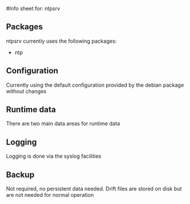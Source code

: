 #Info sheet for: ntpsrv

## Packages

ntpsrv currently uses the following packages:
- ntp

## Configuration

Currently using the default configuration provided by the debian package without changes

## Runtime data

There are two main data areas for runtime data

## Logging

Logging is done via the syslog facilities

## Backup

Not required, no persistent data needed. Drift files are stored on disk but are not needed for
normal operation